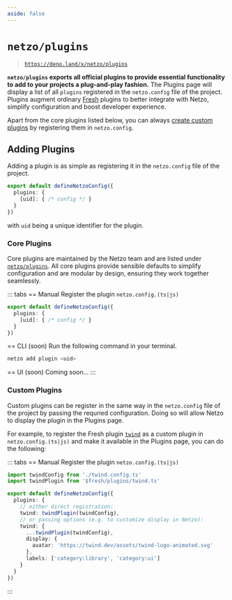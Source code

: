 ```yaml
---
aside: false
---
```


<script setup>
import SectionDocsCards from '@theme/components/sections/SectionDocsCards.vue'
import en from '~/locales/en.js'
</script>

# `netzo/plugins`

> [`https://deno.land/x/netzo/plugins`](https://deno.land/x/netzo/plugins)

**`netzo/plugins` exports all official plugins to provide essential functionality to add to your projects a plug-and-play fashion.** The Plugins page will display a list of all `plugins` registered in the `netzo.config` file of the project. Plugins augment ordinary [Fresh](https://fresh.deno.dev/) plugins to better integrate with Netzo, simplify configuration and boost developer experience.

Apart from the core plugins listed below, you can always [create custom plugins](#custom-plugins) by registering them in `netzo.config`.

<!-- NOTE: pass in 'compact' prop if using with `aside: false` -->
<!-- NOTE: could split into H3 groups via `en.components.filter(...)` -->
<SectionDocsCards :items="en.plugins" compact>
  <template #image="{ src, title }">
    <img
      class="mt-5 ml-4 max-w-14 max-h-14"
      v-bind="{ src, title }"
    >
  </template>
</SectionDocsCards>

## Adding Plugins

Adding a plugin is as simple as registering it in the `netzo.config` file of the project.

```ts
export default defineNetzoConfig({
  plugins: {
    [uid]: { /* config */ }
  }
})
```

with `uid` being a unique identifier for the plugin.

### Core Plugins

Core plugins are maintained by the Netzo team and are listed under [`netzo/plugins`](/docs/netzo/plugins). All core plugins provide sensible defaults to simplify configuration and are modular by design, ensuring they work together seamlessly.

::: tabs
== Manual
Register the plugin `netzo.config.(ts|js)`
```ts
export default defineNetzoConfig({
  plugins: {
    [uid]: { /* config */ }
  }
})
```
== CLI (soon)
Run the following command in your terminal.
```sh
netzo add plugin <uid>
```
== UI (soon)
Coming soon...
:::

### Custom Plugins

Custom plugins can be register in the same way in the `netzo.config` file of the project by passing the requried configuration. Doing so will allow Netzo to display the plugin in the Plugins page.

For example, to register the Fresh plugin [`twind`](https://fresh.deno.dev/docs/examples/using-twind-v1) as a custom plugin in `netzo.config.(ts|js)` and make it available in the Plugins page, you can do the following:

::: tabs
== Manual
Register the plugin `netzo.config.(ts|js)`
```ts
import twindConfig from './twind.config.ts'
import twindPlugin from '$fresh/plugins/twind.ts'

export default defineNetzoConfig({
  plugins: {
    // either direct registration:
    twind: twindPlugin(twindConfig),
    // or passing options (e.g. to customize display in Netzo):
    twind: {
      ...twindPlugin(twindConfig),
      display: {
        avatar: 'https://twind.dev/assets/twind-logo-animated.svg'
      },
      labels: ['category:library', 'category:ui']
    }
  }
})
```
:::
